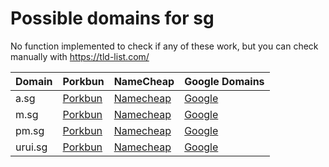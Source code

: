 # Possible domains for sg

No function implemented to check if any of these work, but you can check manually with https://tld-list.com/

| Domain | Porkbun | NameCheap | Google Domains |
|---|---|---|---|
| a.sg | [Porkbun](https://porkbun.com/checkout/search?prb=e814663da1&tlds=&idnLanguage=&search=search&q=a.sg) | [Namecheap](https://www.namecheap.com/domains/registration/results/?domain=a.sg) | [Google](https://domains.google.com/registrar/search?searchTerm=a.sg) |
| m.sg | [Porkbun](https://porkbun.com/checkout/search?prb=e814663da1&tlds=&idnLanguage=&search=search&q=m.sg) | [Namecheap](https://www.namecheap.com/domains/registration/results/?domain=m.sg) | [Google](https://domains.google.com/registrar/search?searchTerm=m.sg) |
| pm.sg | [Porkbun](https://porkbun.com/checkout/search?prb=e814663da1&tlds=&idnLanguage=&search=search&q=pm.sg) | [Namecheap](https://www.namecheap.com/domains/registration/results/?domain=pm.sg) | [Google](https://domains.google.com/registrar/search?searchTerm=pm.sg) |
| urui.sg | [Porkbun](https://porkbun.com/checkout/search?prb=e814663da1&tlds=&idnLanguage=&search=search&q=urui.sg) | [Namecheap](https://www.namecheap.com/domains/registration/results/?domain=urui.sg) | [Google](https://domains.google.com/registrar/search?searchTerm=urui.sg) |
